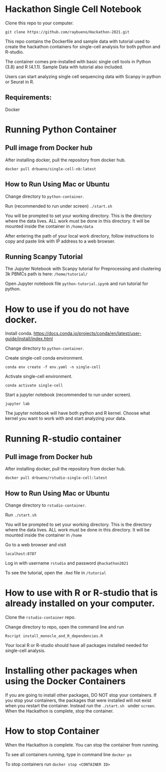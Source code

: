# Hackathon Single Cell Notebook
Clone this repo to your computer. 

```git clone https://github.com/raybueno/Hackathon-2021.git```

This repo contains the Dockerfile and sample data with tutorial used to create the hackathon containers for single-cell 
analysis for both python and R-studio.


The container comes pre-installed with basic single cell tools in Python (3.8) and R (4.1.1). 
Sample Data with tutorial also included.

Users can start analyzing single cell sequencing data with Scanpy in python or Seurat in R.   

## Requirements:
Docker

# Running Python Container
## Pull image from Docker hub
After installing docker, pull the repository from docker hub. 

```docker pull drbueno/single-cell-nb:latest ```

## How to Run Using Mac or Ubuntu 
Change directory to ```python-container```. 

Run (recommended to run under screen)
```./start.sh```

You will be prompted to set your working directory. This is the directory where the data lives. 
ALL work must be done in this directory. It will be mounted inside the container in ```/home/data```

After entering the path of your local work directory, follow instructions to copy and paste link with 
IP address to a web browser.


## Running Scanpy Tutorial

The Jupyter Notebook with Scanpy tutorial for Preprocessing and clustering 3k PBMCs path is here:
```/home/tutorial/```

Open Jupyter notebook file ```python-tutorial.ipynb``` and run tutorial for python.

# How to use if you do not have docker.
Install conda. 
<https://docs.conda.io/projects/conda/en/latest/user-guide/install/index.html>

Change directory to ```python-container```. 

Create single-cell conda environment. 

```conda env create -f env.yaml -n single-cell```

Activate single-cell environment. 

```conda activate single-cell```

Start a jupyter notebook (recommended to run under screen).

```jupyter lab```

The jupyter notebook will have both python and R kernel.
Choose what kernel you want to work with and start
analyzing your data. 

# Running R-studio container 

## Pull image from Docker hub
After installing docker, pull the repository from docker hub. 

```docker pull drbueno/rstudio-single-cell:latest ```

## How to Run Using Mac or Ubuntu 
Change directory to ```rstudio-container```. 

Run ```./start.sh```

You will be prompted to set your working directory. This is the directory where the data lives. 
ALL work must be done in this directory. It will be mounted inside the container in ```/home```

Go to a web browser and visit 

```localhost:8787```

Log in with username ```rstudio``` and password ```@hackathon2021```

To see the tutorial, open  the ```.Rmd``` file in ```/tutorial```


# How to use with R or R-studio that is already installed on your computer. 

Clone the ```rstudio-container``` repo. 

Change directory to repo, open the command line and run 

```Rscript install_monocle_and_R_dependencies.R```

Your local R or R-studio should have all packages installed needed for single-cell analysis. 

# Installing other packages when using the Docker Containers
If you are going to install other packages, DO NOT stop your containers. If you stop your
containers, the packages that were installed will not exist when you restart the container. 
Instead run the ```./start.sh ```
under ```screen```. When the Hackathon is complete, stop the container. 

# How to stop Container
When the Hackathon is complete. You can stop the container from running.

To see all containers running, type in command line ```docker ps``` 

To stop containers run  ```docker stop <CONTAINER ID>```










